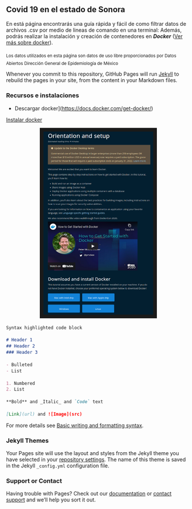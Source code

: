 ## Covid 19 en el estado de Sonora  

En está página encontrarás una guía rápida y fácil de como filtrar datos de archivos .csv por medio de lineas de comando en una terminal:
Además, podrás realizar la instalación y creación de contenedores en _**Docker**_ ([Ver más sobre docker](https://hub.docker.com/)).

<sub>Los datos utilizados en esta página son datos de uso libre proporcionados por Datos Abiertos Dirección General de Epidemiología de México</sub>


Whenever you commit to this repository, GitHub Pages will run [Jekyll](https://jekyllrb.com/) to rebuild the pages in your site, from the content in your Markdown files.

### Recursos e instalaciones

- Descargar docker](https://docs.docker.com/get-docker/)


[Instalar docker](https://docs.docker.com/get-started/)
<p align="center">
<img src="https://github.com/JorgeCarrizales/MCD-Covid19/raw/main/images/GettingStartedDocker.png" width="300" height="500" border="10"/>
</p>

```markdown
Syntax highlighted code block

# Header 1
## Header 2
### Header 3

- Bulleted
- List

1. Numbered
2. List

**Bold** and _Italic_ and `Code` text

[Link](url) and ![Image](src)
```

For more details see [Basic writing and formatting syntax](https://docs.github.com/en/github/writing-on-github/getting-started-with-writing-and-formatting-on-github/basic-writing-and-formatting-syntax).

### Jekyll Themes

Your Pages site will use the layout and styles from the Jekyll theme you have selected in your [repository settings](https://github.com/JorgeCarrizales/MCD_Covid19/settings/pages). The name of this theme is saved in the Jekyll `_config.yml` configuration file.

### Support or Contact

Having trouble with Pages? Check out our [documentation](https://docs.github.com/categories/github-pages-basics/) or [contact support](https://support.github.com/contact) and we’ll help you sort it out.
